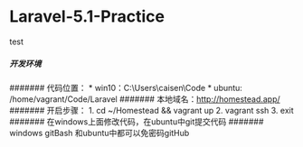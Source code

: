 # Laravel-5.1-Practice
test
##### 开发环境
####### 代码位置：
    * win10：C:\Users\caisen\Code
    * ubuntu: /home/vagrant/Code/Laravel
####### 本地域名：http://homestead.app/
####### 开启步骤：
    1. cd ~/Homestead && vagrant up
    2. vagrant ssh
    3. exit
####### 在windows上面修改代码，在ubuntu中git提交代码
####### windows gitBash 和ubuntu中都可以免密码gitHub
